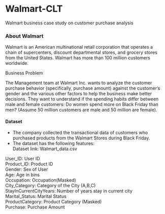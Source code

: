 # Walmart-CLT
Walmart business case study on customer purchase analysis

### About Walmart

Walmart is an American multinational retail corporation that operates a chain of supercenters, discount departmental stores, and grocery stores from the United States. Walmart has more than 100 million customers worldwide.

Business Problem

The Management team at Walmart Inc. wants to analyze the customer purchase behavior (specifically, purchase amount) against the customer’s gender and the various other factors to help the business make better decisions. They want to understand if the spending habits differ between male and female customers: Do women spend more on Black Friday than men? (Assume 50 million customers are male and 50 million are female).


#### Dataset

* The company collected the transactional data of customers who purchased products from the Walmart Stores during Black Friday.<br>
* The dataset has the following features:<br>
Dataset link: Walmart_data.csv <br>

User_ID:	User ID <br>
Product_ID:	Product ID <br>
Gender:	Sex of User <br>
Age:	Age in bins <br>
Occupation:	Occupation(Masked) <br>
City_Category:	Category of the City (A,B,C) <br>
StayInCurrentCityYears:	Number of years stay in current city <br>
Marital_Status:	Marital Status <br>
ProductCategory:	Product Category (Masked) <br>
Purchase:	Purchase Amount <br>

